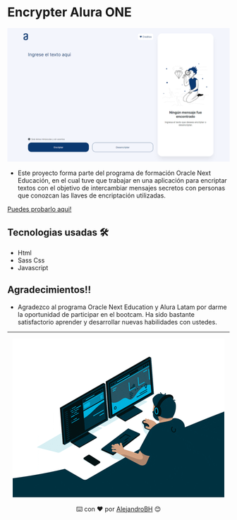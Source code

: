 # Encrypter Alura ONE

<div align="center">
  
  ![Alura Geek](https://raw.githubusercontent.com/AlejandroBH/one-encrypt/main/assets/images/review.png)

</div>

* Este proyecto forma parte del programa de formación Oracle Next Educación, en el cual tuve que trabajar en una aplicación para encriptar textos con el objetivo de intercambiar mensajes secretos con personas que conozcan las llaves de encriptación utilizadas.

[Puedes probarlo aqui!](https://alejandrobh.github.io/one-encrypt)

## Tecnologias usadas 🛠️

* Html
* Sass Css
* Javascript

## Agradecimientos!!

* Agradezco al programa Oracle Next Education y Alura Latam por darme la oportunidad de participar en el bootcam. Ha sido bastante satisfactorio aprender y desarrollar nuevas habilidades con ustedes.

---

<div align="center">
  
  ![giphy](https://raw.githubusercontent.com/AlejandroBH/one-encrypt/main/assets/images/develop.gif)
  
  ⌨️ con ❤️ por [AlejandroBH](https://www.linkedin.com/in/alejandro-bh91/) 😊
</div>
